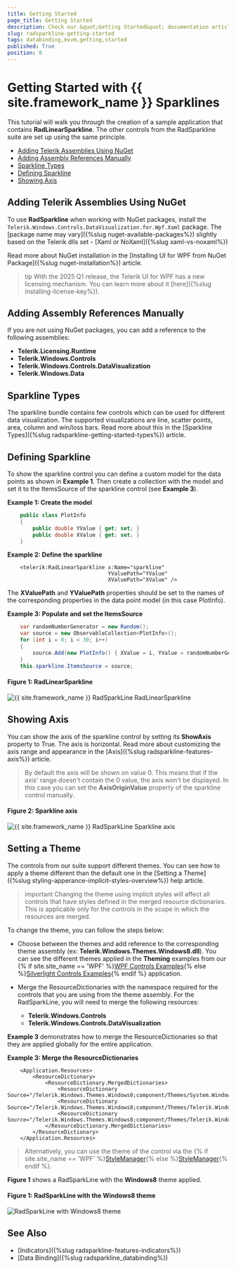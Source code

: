 ```yaml
---
title: Getting Started
page_title: Getting Started
description: Check our &quot;Getting Started&quot; documentation article for the RadSparkLine {{ site.framework_name }} control.
slug: radsparkline-getting-started
tags: databinding,mvvm,getting,started
published: True
position: 0
---
```


# Getting Started with {{ site.framework_name }} Sparklines

This tutorial will walk you through the creation of a sample application that contains __RadLinearSparkline__. The other controls from the RadSparkline suite are set up using the same principle.

* [Adding Telerik Assemblies Using NuGet](#adding-telerik-assemblies-using-nuget)
* [Adding Assembly References Manually](#adding-assembly-references-manually)
* [Sparkline Types](#sparkline-types)
* [Defining Sparkline](#defining-sparkline)
* [Showing Axis](#showing-axis)

## Adding Telerik Assemblies Using NuGet

To use __RadSparkline__ when working with NuGet packages, install the `Telerik.Windows.Controls.DataVisualization.for.Wpf.Xaml` package. The [package name may vary]({%slug nuget-available-packages%}) slightly based on the Telerik dlls set - [Xaml or NoXaml]({%slug xaml-vs-noxaml%})

Read more about NuGet installation in the [Installing UI for WPF from NuGet Package]({%slug nuget-installation%}) article.

>tip With the 2025 Q1 release, the Telerik UI for WPF has a new licensing mechanism. You can learn more about it [here]({%slug installing-license-key%}).

## Adding Assembly References Manually

If you are not using NuGet packages, you can add a reference to the following assemblies:

* __Telerik.Licensing.Runtime__
* __Telerik.Windows.Controls__
* __Telerik.Windows.Controls.DataVisualization__
* __Telerik.Windows.Data__

## Sparkline Types

The sparkline bundle contains few controls which can be used for different data visualization. The supported visualizations are line, scatter points, area, column and win/loss bars. Read more about this in the [Sparkline Types]({%slug radsparkline-getting-started-types%}) article.

## Defining Sparkline

To show the sparkline control you can define a custom model for the data points as shown in __Example 1__. Then create a collection with the model and set it to the ItemsSource of the sparkline control (see __Example 3__).

__Example 1: Create the model__
```C#
	public class PlotInfo
    {
        public double YValue { get; set; }
        public double XValue { get; set; }
    }
```

__Example 2: Define the sparkline__
```XAML
	<telerik:RadLinearSparkline x:Name="sparkline"
								YValuePath="YValue"
								XValuePath="XValue"	/>
```

The __XValuePath__ and __YValuePath__ properties should be set to the names of the corresponding properties in the data point model (in this case PlotInfo).

__Example 3: Populate and set the ItemsSource__
```C#
	var randomNumberGenerator = new Random();
	var source = new ObservableCollection<PlotInfo>();
	for (int i = 0; i < 30; i++)
	{
		source.Add(new PlotInfo() { XValue = i, YValue = randomNumberGenerator.Next(100, 300) });
	}
	this.sparkline.ItemsSource = source;
```

#### Figure 1: RadLinearSparkline
![{{ site.framework_name }} RadSparkLine RadLinearSparkline](images/radsparkline-getting-started-0.png)

## Showing Axis

You can show the axis of the sparkline control by setting its __ShowAxis__ property to True. The axis is horizontal. Read more about customizing the axis range and appearance in the [Axis]({%slug radsparkline-features-axis%}) article.

> By default the axis will be shown on value 0. This means that if the axis' range doesn't contain the 0 value, the axis won't be displayed. In this case you can set the __AxisOriginValue__ property of the sparkline control manually.

#### Figure 2: Sparkline axis
![{{ site.framework_name }} RadSparkLine Sparkline axis](images/radsparkline-getting-started-1.png)

## Setting a Theme

The controls from our suite support different themes. You can see how to apply a theme different than the default one in the [Setting a Theme]({%slug styling-apperance-implicit-styles-overview%}) help article.

>important Changing the theme using implicit styles will affect all controls that have styles defined in the merged resource dictionaries. This is applicable only for the controls in the scope in which the resources are merged. 

To change the theme, you can follow the steps below:

* Choose between the themes and add reference to the corresponding theme assembly (ex: **Telerik.Windows.Themes.Windows8.dll**). You can see the different themes applied in the **Theming** examples from our {% if site.site_name == 'WPF' %}[WPF Controls Examples](https://demos.telerik.com/wpf/){% else %}[Silverlight Controls Examples](https://demos.telerik.com/silverlight/#Slider/Theming){% endif %} application.

* Merge the ResourceDictionaries with the namespace required for the controls that you are using from the theme assembly. For the RadSparkLine, you will need to merge the following resources:

	* __Telerik.Windows.Controls__
	* __Telerik.Windows.Controls.DataVisualization__

__Example 3__ demonstrates how to merge the ResourceDictionaries so that they are applied globally for the entire application.

__Example 3: Merge the ResourceDictionaries__  
```XAML
	<Application.Resources>
		<ResourceDictionary>
			<ResourceDictionary.MergedDictionaries>
				<ResourceDictionary Source="/Telerik.Windows.Themes.Windows8;component/Themes/System.Windows.xaml"/>
				<ResourceDictionary Source="/Telerik.Windows.Themes.Windows8;component/Themes/Telerik.Windows.Controls.xaml"/>
				<ResourceDictionary Source="/Telerik.Windows.Themes.Windows8;component/Themes/Telerik.Windows.DataVisualization.xaml"/>
			</ResourceDictionary.MergedDictionaries>
		</ResourceDictionary>
	</Application.Resources>
```

>Alternatively, you can use the theme of the control via the {% if site.site_name == 'WPF' %}[StyleManager](https://docs.telerik.com/devtools/wpf/styling-and-appearance/stylemanager/common-styling-apperance-setting-theme-wpf){% else %}[StyleManager](https://docs.telerik.com/devtools/silverlight/styling-and-appearance/stylemanager/common-styling-apperance-setting-theme){% endif %}.

__Figure 1__ shows a RadSparkLine with the **Windows8** theme applied.

#### __Figure 1: RadSparkLine with the Windows8 theme__
![RadSparkLine with Windows8 theme](images/radsparkline-setting-theme.png)


## See Also
* [Indicators]({%slug radsparkline-features-indicators%})
* [Data Binding]({%slug radsparkline_databinding%})
